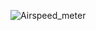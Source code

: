 ![Airspeed_meter](https://user-images.githubusercontent.com/61620703/121768318-9cbc8480-cb98-11eb-9c96-3095507407bb.jpg)
